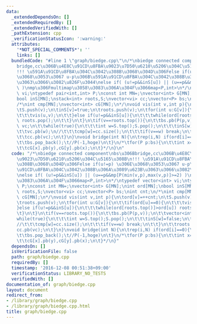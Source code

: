 ```yaml
---
data:
  _extendedDependsOn: []
  _extendedRequiredBy: []
  _extendedVerifiedWith: []
  _pathExtension: cpp
  _verificationStatusIcon: ':warning:'
  attributes:
    '*NOT_SPECIAL_COMMENTS*': ''
    links: []
  bundledCode: "#line 1 \"graph/biedge.cpp\"\n/*\nbiedge connected component\nbs\u306B\
    bridge,cc\u306B\u4E8C\u91CD\u8FBA\u9023\u7D50\u6210\u5206\u304C\u5165\u308B\n\
    !!! \u591A\u91CD\u8FBA\u304C\u3042\u308B\u3068\u304D\u306Felse if(u!=p) \u306E\
    \u3068\u3053\u3067 u-p\u306B\u591A\u91CD\u8FBA\u304C\u3042\u308B\u306A\u3089\u623B\
    \u3063\u3066\u3082\u826F\u3044\nelse if( (u!=p&&inS[u]) || (u==p&&mp[P(min(v,p),max(v,p)]>=2)\
    \ )\nmp\u306Fmultimap\u3058\u3083\u306A\u304F\u3066map<P,int>\n*/\ntypedef vector<int>\
    \ vi;\ntypedef pair<int,int> P;\nconst int MN=;\nvector<int> G[MN];\nint ord[MN];\n\
    bool inS[MN];\nstack<int> roots,S;\nvector<vi> cc;\nvector<P> bs;\nint cnt;\n\
    /*\nint cmp[MN];\nvector<int> cG[MN];\n*/\nvoid vis(int v,int p){\n\tord[v]=++cnt;\n\
    \tS.push(v);\n\tinS[v]=true;\n\troots.push(v);\n\tfor(int u:G[v]){\n\t\tif(ord[u]==0){\n\
    \t\t\tvis(u,v);\n\t\t}else if(u!=p&&inS[u]){\n\t\t\twhile(ord[roots.top()]>ord[u])\
    \ roots.pop();\n\t\t}\n\t}\n\tif(v==roots.top()){\n\t\tbs.pb(P(p,v));\n\t\tvector<int>\
    \ vc;\n\t\twhile(true){\n\t\t\tint w=S.top();S.pop();\n\t\t\tinS[w]=false;\n\t\
    \t\tvc.pb(w);\n//\t\t\tcmp[w]=cc.size();\n\t\t\tif(v==w) break;\n\t\t}\n\t\troots.pop();\n\
    \t\tcc.pb(vc);\n\t}\n}\nvoid bridge(int N){\n\trep(i,N) if(ord[i]==0){\n\t\tvis(i,-1);\n\
    \t\tbs.pop_back();\t//P(-1,hoge)\n\t}\n/*\tfor(P p:bs){\n\t\tint x=cmp[p.fs],y=cmp[p.sc];\n\
    \t\tcG[x].pb(y),cG[y].pb(x);\n\t}*/\n}\n"
  code: "/*\nbiedge connected component\nbs\u306Bbridge,cc\u306B\u4E8C\u91CD\u8FBA\
    \u9023\u7D50\u6210\u5206\u304C\u5165\u308B\n!!! \u591A\u91CD\u8FBA\u304C\u3042\
    \u308B\u3068\u304D\u306Felse if(u!=p) \u306E\u3068\u3053\u3067 u-p\u306B\u591A\
    \u91CD\u8FBA\u304C\u3042\u308B\u306A\u3089\u623B\u3063\u3066\u3082\u826F\u3044\
    \nelse if( (u!=p&&inS[u]) || (u==p&&mp[P(min(v,p),max(v,p)]>=2) )\nmp\u306Fmultimap\u3058\
    \u3083\u306A\u304F\u3066map<P,int>\n*/\ntypedef vector<int> vi;\ntypedef pair<int,int>\
    \ P;\nconst int MN=;\nvector<int> G[MN];\nint ord[MN];\nbool inS[MN];\nstack<int>\
    \ roots,S;\nvector<vi> cc;\nvector<P> bs;\nint cnt;\n/*\nint cmp[MN];\nvector<int>\
    \ cG[MN];\n*/\nvoid vis(int v,int p){\n\tord[v]=++cnt;\n\tS.push(v);\n\tinS[v]=true;\n\
    \troots.push(v);\n\tfor(int u:G[v]){\n\t\tif(ord[u]==0){\n\t\t\tvis(u,v);\n\t\t\
    }else if(u!=p&&inS[u]){\n\t\t\twhile(ord[roots.top()]>ord[u]) roots.pop();\n\t\
    \t}\n\t}\n\tif(v==roots.top()){\n\t\tbs.pb(P(p,v));\n\t\tvector<int> vc;\n\t\t\
    while(true){\n\t\t\tint w=S.top();S.pop();\n\t\t\tinS[w]=false;\n\t\t\tvc.pb(w);\n\
    //\t\t\tcmp[w]=cc.size();\n\t\t\tif(v==w) break;\n\t\t}\n\t\troots.pop();\n\t\t\
    cc.pb(vc);\n\t}\n}\nvoid bridge(int N){\n\trep(i,N) if(ord[i]==0){\n\t\tvis(i,-1);\n\
    \t\tbs.pop_back();\t//P(-1,hoge)\n\t}\n/*\tfor(P p:bs){\n\t\tint x=cmp[p.fs],y=cmp[p.sc];\n\
    \t\tcG[x].pb(y),cG[y].pb(x);\n\t}*/\n}"
  dependsOn: []
  isVerificationFile: false
  path: graph/biedge.cpp
  requiredBy: []
  timestamp: '2016-12-08 00:51:38+09:00'
  verificationStatus: LIBRARY_NO_TESTS
  verifiedWith: []
documentation_of: graph/biedge.cpp
layout: document
redirect_from:
- /library/graph/biedge.cpp
- /library/graph/biedge.cpp.html
title: graph/biedge.cpp
---
```

